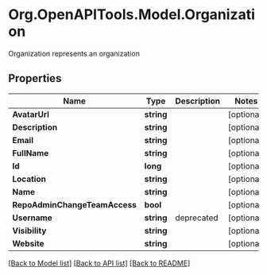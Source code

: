 # Org.OpenAPITools.Model.Organization
Organization represents an organization

## Properties

Name | Type | Description | Notes
------------ | ------------- | ------------- | -------------
**AvatarUrl** | **string** |  | [optional] 
**Description** | **string** |  | [optional] 
**Email** | **string** |  | [optional] 
**FullName** | **string** |  | [optional] 
**Id** | **long** |  | [optional] 
**Location** | **string** |  | [optional] 
**Name** | **string** |  | [optional] 
**RepoAdminChangeTeamAccess** | **bool** |  | [optional] 
**Username** | **string** | deprecated | [optional] 
**Visibility** | **string** |  | [optional] 
**Website** | **string** |  | [optional] 

[[Back to Model list]](../README.md#documentation-for-models) [[Back to API list]](../README.md#documentation-for-api-endpoints) [[Back to README]](../README.md)

